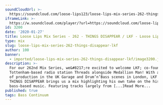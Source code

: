 ```yaml
---
soundCloudUrl: >-
  https://soundcloud.com/loose-lips123/loose-lips-mix-series-262-things-disappear-lkf
iframeLink: >-
  https://w.soundcloud.com/player/?url=https://soundcloud.com/loose-lips123/loose-lips-mix-series-262-things-disappear-lkf&color=00aabb&auto_play=false&hide_related=false&show_comments=true&show_user=true&show_reposts=false
id: 3200
date: '2020-01-27'
title: Loose Lips Mix Series - 262 - THINGS DISAPPEAR / LKF - Loose Lips
type: mix
slug: loose-lips-mix-series-262-things-disappear-lkf
author: 100
banner:
  - imported/loose-lips-mix-series-262-things-disappear-lkf/image3200.jpeg
description: >-
  For our 262nd Mix Series, we&#8217;re excited to welcome LKF; co-founder of
  Tottenham-based radio station Threads alongside Medallion Man! With a history
  of production in the UK Garage and Drum’n’Bass scenes in London, LKF aka
  THINGS DISAPPEAR brings us a mix highlighting his own take on the history of
  bass-based music. Featuring tracks largely from [...]Read More...
published: true
tags: Bass Continuum
---
```

